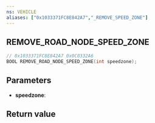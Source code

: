 ```yaml
---
ns: VEHICLE
aliases: ["0x1033371FC8E842A7","_REMOVE_SPEED_ZONE"]
---
```

## REMOVE_ROAD_NODE_SPEED_ZONE

```c
// 0x1033371FC8E842A7 0x0C0332A6
BOOL REMOVE_ROAD_NODE_SPEED_ZONE(int speedzone);
```

## Parameters
* **speedzone**: 

## Return value

